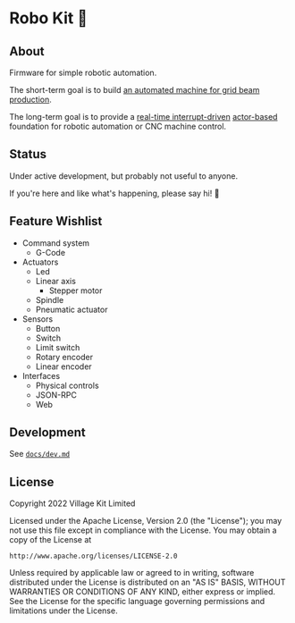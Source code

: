 # Robo Kit 🤖

## About

Firmware for simple robotic automation.

The short-term goal is to build [an automated machine for grid beam production](https://wiki.villagekit.com/en/grid-bot/concepts).

The long-term goal is to provide a [real-time interrupt-driven](https://rtic.rs) [actor-based](https://en.wikipedia.org/wiki/Actor_model) foundation for robotic automation or CNC machine control.

## Status

Under active development, but probably not useful to anyone.

If you're here and like what's happening, please say hi! 👋

## Feature Wishlist

- Command system
  - G-Code
- Actuators
  - Led
  - Linear axis
    - Stepper motor
  - Spindle
  - Pneumatic actuator
- Sensors
  - Button
  - Switch
  - Limit switch
  - Rotary encoder
  - Linear encoder
- Interfaces
  - Physical controls
  - JSON-RPC
  - Web

## Development

See [`docs/dev.md`](./docs/dev.md)

## License

Copyright 2022 Village Kit Limited

Licensed under the Apache License, Version 2.0 (the "License");
you may not use this file except in compliance with the License.
You may obtain a copy of the License at

    http://www.apache.org/licenses/LICENSE-2.0

Unless required by applicable law or agreed to in writing, software
distributed under the License is distributed on an "AS IS" BASIS,
WITHOUT WARRANTIES OR CONDITIONS OF ANY KIND, either express or implied.
See the License for the specific language governing permissions and
limitations under the License.

